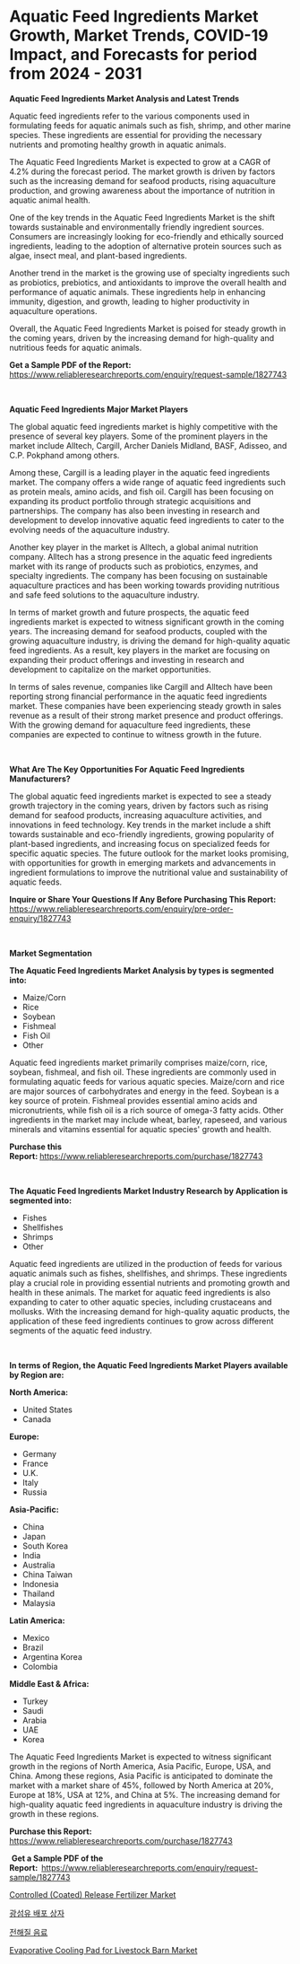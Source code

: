 <p><h1>Aquatic Feed Ingredients Market Growth, Market Trends, COVID-19 Impact, and Forecasts for period from 2024 - 2031</h1></p><p><strong>Aquatic Feed Ingredients Market Analysis and Latest Trends</strong></p>
<p><p>Aquatic feed ingredients refer to the various components used in formulating feeds for aquatic animals such as fish, shrimp, and other marine species. These ingredients are essential for providing the necessary nutrients and promoting healthy growth in aquatic animals.</p><p>The Aquatic Feed Ingredients Market is expected to grow at a CAGR of 4.2% during the forecast period. The market growth is driven by factors such as the increasing demand for seafood products, rising aquaculture production, and growing awareness about the importance of nutrition in aquatic animal health.</p><p>One of the key trends in the Aquatic Feed Ingredients Market is the shift towards sustainable and environmentally friendly ingredient sources. Consumers are increasingly looking for eco-friendly and ethically sourced ingredients, leading to the adoption of alternative protein sources such as algae, insect meal, and plant-based ingredients.</p><p>Another trend in the market is the growing use of specialty ingredients such as probiotics, prebiotics, and antioxidants to improve the overall health and performance of aquatic animals. These ingredients help in enhancing immunity, digestion, and growth, leading to higher productivity in aquaculture operations.</p><p>Overall, the Aquatic Feed Ingredients Market is poised for steady growth in the coming years, driven by the increasing demand for high-quality and nutritious feeds for aquatic animals.</p></p>
<p><strong>Get a Sample PDF of the Report:&nbsp;</strong> <a href="https://www.reliableresearchreports.com/enquiry/request-sample/1827743">https://www.reliableresearchreports.com/enquiry/request-sample/1827743</a></p>
<p>&nbsp;</p>
<p><strong>Aquatic Feed Ingredients Major Market Players</strong></p>
<p><p>The global aquatic feed ingredients market is highly competitive with the presence of several key players. Some of the prominent players in the market include Alltech, Cargill, Archer Daniels Midland, BASF, Adisseo, and C.P. Pokphand among others.</p><p>Among these, Cargill is a leading player in the aquatic feed ingredients market. The company offers a wide range of aquatic feed ingredients such as protein meals, amino acids, and fish oil. Cargill has been focusing on expanding its product portfolio through strategic acquisitions and partnerships. The company has also been investing in research and development to develop innovative aquatic feed ingredients to cater to the evolving needs of the aquaculture industry.</p><p>Another key player in the market is Alltech, a global animal nutrition company. Alltech has a strong presence in the aquatic feed ingredients market with its range of products such as probiotics, enzymes, and specialty ingredients. The company has been focusing on sustainable aquaculture practices and has been working towards providing nutritious and safe feed solutions to the aquaculture industry.</p><p>In terms of market growth and future prospects, the aquatic feed ingredients market is expected to witness significant growth in the coming years. The increasing demand for seafood products, coupled with the growing aquaculture industry, is driving the demand for high-quality aquatic feed ingredients. As a result, key players in the market are focusing on expanding their product offerings and investing in research and development to capitalize on the market opportunities.</p><p>In terms of sales revenue, companies like Cargill and Alltech have been reporting strong financial performance in the aquatic feed ingredients market. These companies have been experiencing steady growth in sales revenue as a result of their strong market presence and product offerings. With the growing demand for aquaculture feed ingredients, these companies are expected to continue to witness growth in the future.</p></p>
<p>&nbsp;</p>
<p><strong>What Are The Key Opportunities For Aquatic Feed Ingredients Manufacturers?</strong></p>
<p><p>The global aquatic feed ingredients market is expected to see a steady growth trajectory in the coming years, driven by factors such as rising demand for seafood products, increasing aquaculture activities, and innovations in feed technology. Key trends in the market include a shift towards sustainable and eco-friendly ingredients, growing popularity of plant-based ingredients, and increasing focus on specialized feeds for specific aquatic species. The future outlook for the market looks promising, with opportunities for growth in emerging markets and advancements in ingredient formulations to improve the nutritional value and sustainability of aquatic feeds.</p></p>
<p><strong>Inquire or Share Your Questions If Any Before Purchasing This Report:</strong> <a href="https://www.reliableresearchreports.com/enquiry/pre-order-enquiry/1827743">https://www.reliableresearchreports.com/enquiry/pre-order-enquiry/1827743</a></p>
<p>&nbsp;</p>
<p><strong>Market Segmentation</strong></p>
<p><strong>The Aquatic Feed Ingredients Market Analysis by types is segmented into:</strong></p>
<p><ul><li>Maize/Corn</li><li>Rice</li><li>Soybean</li><li>Fishmeal</li><li>Fish Oil</li><li>Other</li></ul></p>
<p><p>Aquatic feed ingredients market primarily comprises maize/corn, rice, soybean, fishmeal, and fish oil. These ingredients are commonly used in formulating aquatic feeds for various aquatic species. Maize/corn and rice are major sources of carbohydrates and energy in the feed. Soybean is a key source of protein. Fishmeal provides essential amino acids and micronutrients, while fish oil is a rich source of omega-3 fatty acids. Other ingredients in the market may include wheat, barley, rapeseed, and various minerals and vitamins essential for aquatic species' growth and health.</p></p>
<p><strong>Purchase this Report:&nbsp;</strong><a href="https://www.reliableresearchreports.com/purchase/1827743">https://www.reliableresearchreports.com/purchase/1827743</a></p>
<p>&nbsp;</p>
<p><strong>The Aquatic Feed Ingredients Market Industry Research by Application is segmented into:</strong></p>
<p><ul><li>Fishes</li><li>Shellfishes</li><li>Shrimps</li><li>Other</li></ul></p>
<p><p>Aquatic feed ingredients are utilized in the production of feeds for various aquatic animals such as fishes, shellfishes, and shrimps. These ingredients play a crucial role in providing essential nutrients and promoting growth and health in these animals. The market for aquatic feed ingredients is also expanding to cater to other aquatic species, including crustaceans and mollusks. With the increasing demand for high-quality aquatic products, the application of these feed ingredients continues to grow across different segments of the aquatic feed industry.</p></p>
<p>&nbsp;</p>
<p><strong>In terms of Region, the Aquatic Feed Ingredients Market Players available by Region are:</strong></p>
<p>
    <p> <strong> North America: </strong>
        <ul>
            <li>United States</li>
            <li>Canada</li>
        </ul>
        </p> 
    <p> <strong> Europe: </strong>
        <ul>
            <li>Germany</li>
            <li>France</li>
            <li>U.K.</li>
            <li>Italy</li>
            <li>Russia</li>
        </ul>
        </p> 
    <p> <strong> Asia-Pacific: </strong>
        <ul>
            <li>China</li>
            <li>Japan</li>
            <li>South Korea</li>
            <li>India</li>
            <li>Australia</li>
            <li>China Taiwan</li>
            <li>Indonesia</li>
            <li>Thailand</li>
            <li>Malaysia</li>
        </ul>
        </p> 
    <p> <strong> Latin America: </strong>
        <ul>
            <li>Mexico</li>
            <li>Brazil</li>
            <li>Argentina Korea</li>
            <li>Colombia</li>
        </ul>
        </p> 
    <p> <strong> Middle East & Africa: </strong>
        <ul>
            <li>Turkey</li>
            <li>Saudi</li>
            <li>Arabia</li>
            <li>UAE</li>
            <li>Korea</li>
        </ul>
    </p>
    </p>
<p><p>The Aquatic Feed Ingredients Market is expected to witness significant growth in the regions of North America, Asia Pacific, Europe, USA, and China. Among these regions, Asia Pacific is anticipated to dominate the market with a market share of 45%, followed by North America at 20%, Europe at 18%, USA at 12%, and China at 5%. The increasing demand for high-quality aquatic feed ingredients in aquaculture industry is driving the growth in these regions.</p></p>
<p><strong>Purchase this Report: </strong><a href="https://www.reliableresearchreports.com/purchase/1827743">https://www.reliableresearchreports.com/purchase/1827743</a></p>
<p>&nbsp;<strong>Get a Sample PDF of the Report:&nbsp;&nbsp;</strong><a href="https://www.reliableresearchreports.com/enquiry/request-sample/1827743">https://www.reliableresearchreports.com/enquiry/request-sample/1827743</a></p>
<p><strong></strong></p>
<p><p><a href="https://github.com/lataunyatinikmelvin59ilbd0dv/Market-Research-Report-List-1/blob/main/controlled-coated-release-fertilizer-market.md">Controlled (Coated) Release Fertilizer Market</a></p><p><a href="https://medium.com/@laurendeveaucook9x6z9jm15gi/%EA%B4%91%EC%84%AC%EC%9C%A0-%EB%B6%84%EB%B0%B0-%EB%B0%95%EC%8A%A4-%EC%8B%9C%EC%9E%A5%EC%9D%80-%EC%8B%9C%EC%9E%A5-%EC%A0%90%EC%9C%A0%EC%9C%A8-%ED%81%AC%EA%B8%B0-%EB%B0%8F-2031%EB%85%84%EA%B9%8C%EC%A7%80%EC%9D%98-%EC%98%88%EC%83%81-%EC%98%88%EC%B8%A1%EC%97%90-%EC%B4%88%EC%A0%90%EC%9D%84-%EB%A7%9E%EC%B6%A5%EB%8B%88%EB%8B%A4-e94f9b7daf5a">광섬유 배포 상자</a></p><p><a href="https://medium.com/@arsila97/%EC%A0%84%ED%95%B4%EC%A7%88-%EC%9D%8C%EB%A3%8C-%EC%8B%9C%EC%9E%A5-%EC%9C%A0%ED%98%95-%EC%9D%91%EC%9A%A9-%EB%B0%8F-%EC%A7%80%EB%A6%AC%EC%97%90-%EB%8C%80%ED%95%9C-%ED%8F%AC%EA%B4%84%EC%A0%81-%ED%8F%89%EA%B0%80-1f25adffe46c">전해질 음료</a></p><p><a href="https://github.com/RichRobinson5/Market-Research-Report-List-4/blob/main/evaporative-cooling-pad-for-livestock-barn-market.md">Evaporative Cooling Pad for Livestock Barn Market</a></p></p>